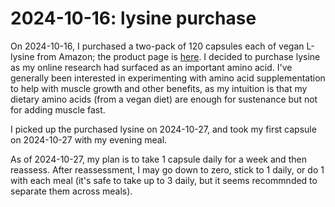 # 2024-10-16: lysine purchase

On 2024-10-16, I purchased a two-pack of 120 capsules each of vegan
L-lysine from Amazon; the product page is
[here](https://www.amazon.com/gp/product/B0BVTNNL7T/ref=ppx_yo_dt_b_asin_title_o00_s00?ie=UTF8&psc=1). I
decided to purchase lysine as my online research had surfaced as an
important amino acid. I've generally been interested in experimenting
with amino acid supplementation to help with muscle growth and other
benefits, as my intuition is that my dietary amino acids (from a vegan
diet) are enough for sustenance but not for adding muscle fast.

I picked up the purchased lysine on 2024-10-27, and took my first capsule
on 2024-10-27 with my evening meal.

As of 2024-10-27, my plan is to take 1 capsule daily for a week and
then reassess. After reassessment, I may go down to zero, stick to 1
daily, or do 1 with each meal (it's safe to take up to 3 daily, but it
seems recommnded to separate them across meals).

